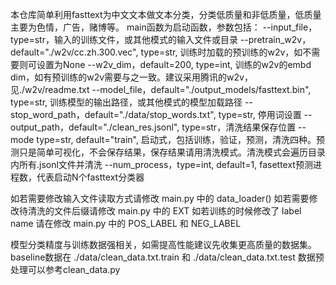 本仓库简单利用fasttext为中文文本做文本分类，分类低质量和非低质量，低质量主要为色情，广告，赌博等。
main函数为启动函数，参数包括：
    --input_file，type=str，输入的训练文件，或其他模式的输入文件或目录
    --pretrain_w2v，default="./w2v/cc.zh.300.vec", type=str, 训练时加载的预训练的w2v，如不需要则可设置为None
    --w2v_dim，default=200, type=int, 训练的w2v的embd dim，如有预训练的w2v需要与之一致。建议采用腾讯的w2v，见./w2v/readme.txt
    --model_file，default="./output_models/fasttext.bin", type=str, 训练模型的输出路径，或其他模式的模型加载路径
    --stop_word_path，default="./data/stop_words.txt", type=str, 停用词设置
    --output_path，default="./clean_res.jsonl", type=str，清洗结果保存位置
    --mode type=str, default="train", 启动式，包括训练，验证，预测，清洗四种。预测只是简单可视化，不会保存结果，保存结果请用清洗模式。清洗模式会遍历目录内所有.jsonl文件并清洗
    --num_process，type=int, default=1, fasettext预测进程数，代表启动N个fasttext分类器

如若需要修改输入文件读取方式请修改 main.py 中的 data_loader()
如若需要修改待清洗的文件后缀请修改 main.py 中的 EXT
如若训练的时候修改了 label name 请在修改 main.py 中的 POS_LABEL 和 NEG_LABEL

模型分类精度与训练数据强相关，如需提高性能建议先收集更高质量的数据集。baseline数据在 ./data/clean_data.txt.train 和 ./data/clean_data.txt.test
数据预处理可以参考clean_data.py
